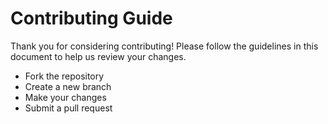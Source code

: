 # Contributing Guide

Thank you for considering contributing! Please follow the guidelines in this document to help us review your changes.

- Fork the repository
- Create a new branch
- Make your changes
- Submit a pull request
